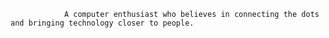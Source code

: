                 A computer enthusiast who believes in connecting the dots and bringing technology closer to people. 
